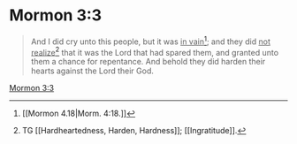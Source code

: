# Mormon 3:3

> And I did cry unto this people, but it was <u>in vain</u>[^a]; and they did <u>not realize</u>[^b] that it was the Lord that had spared them, and granted unto them a chance for repentance. And behold they did harden their hearts against the Lord their God.

[Mormon 3:3](https://www.churchofjesuschrist.org/study/scriptures/bofm/morm/3?lang=eng&id=p3#p3)


[^a]: [[Mormon 4.18|Morm. 4:18.]]
[^b]: TG [[Hardheartedness, Harden, Hardness]]; [[Ingratitude]].
